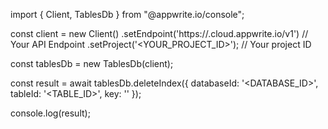 import { Client, TablesDb } from "@appwrite.io/console";

const client = new Client()
    .setEndpoint('https://<REGION>.cloud.appwrite.io/v1') // Your API Endpoint
    .setProject('<YOUR_PROJECT_ID>'); // Your project ID

const tablesDb = new TablesDb(client);

const result = await tablesDb.deleteIndex({
    databaseId: '<DATABASE_ID>',
    tableId: '<TABLE_ID>',
    key: ''
});

console.log(result);
